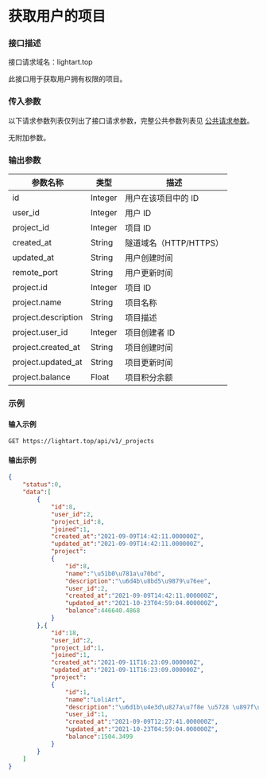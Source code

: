 # 获取用户的项目

### 接口描述

接口请求域名：lightart.top

此接口用于获取用户拥有权限的项目。

### 传入参数

以下请求参数列表仅列出了接口请求参数，完整公共参数列表见 [公共请求参数](../../gong-gong-qing-qiu-can-shu.md)。

无附加参数。

### 输出参数

| 参数名称                | 类型      | 描述               |
| ------------------- | ------- | ---------------- |
| id                  | Integer | 用户在该项目中的 ID      |
| user\_id            | Integer | 用户 ID            |
| project\_id         | Integer | 项目 ID            |
| created\_at         | String  | 隧道域名（HTTP/HTTPS） |
| updated\_at         | String  | 用户创建时间           |
| remote\_port        | String  | 用户更新时间           |
| project.id          | Integer | 项目 ID            |
| project.name        | String  | 项目名称             |
| project.description | String  | 项目描述             |
| project.user\_id    | Integer | 项目创建者 ID         |
| project.created\_at | String  | 项目创建时间           |
| project.updated\_at | String  | 项目更新时间           |
| project.balance     | Float   | 项目积分余额           |

### 示例

#### 输入示例

```
GET https://lightart.top/api/v1/_projects
```

#### 输出示例

```json
{
    "status":0,
    "data":[
        {
            "id":8,
            "user_id":2,
            "project_id":8,
            "joined":1,
            "created_at":"2021-09-09T14:42:11.000000Z",
            "updated_at":"2021-09-09T14:42:11.000000Z",
            "project":
            {
                "id":8,
                "name":"\u51b0\u781a\u70bd",
                "description":"\u6d4b\u8bd5\u9879\u76ee",
                "user_id":2,
                "created_at":"2021-09-09T14:42:11.000000Z",
                "updated_at":"2021-10-23T04:59:04.000000Z",
                "balance":446640.4868
            }
        },{
            "id":18,
            "user_id":2,
            "project_id":1,
            "joined":1,
            "created_at":"2021-09-11T16:23:09.000000Z",
            "updated_at":"2021-09-11T16:23:09.000000Z",
            "project":
            {
                "id":1,
                "name":"LoliArt",
                "description":"\u6d1b\u4e3d\u827a\u7f8e \u5728 \u897f\u5b89\u9ad8\u9632\u670d\u52a1\u5668",
                "user_id":1,
                "created_at":"2021-09-09T12:27:41.000000Z",
                "updated_at":"2021-10-23T04:59:04.000000Z",
                "balance":1504.3499
            }
        }
    ]
}
```
